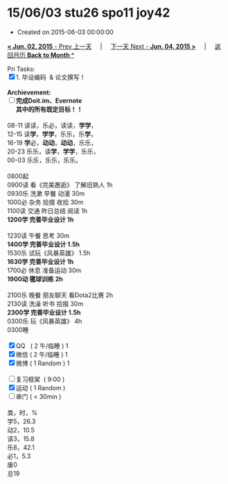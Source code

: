 # 15/06/03 stu26 spo11 joy42

- Created on 2015-06-03 00:00:00

[**< Jun. 02, 2015** - Prev 上一天](_archived/lifelogs/2015/06/d02.md) &nbsp; &nbsp; | &nbsp; &nbsp; [下一天 Next - **Jun. 04, 2015 >**](_archived/lifelogs/2015/06/d04.md) &nbsp; &nbsp; |  &nbsp; &nbsp; [返回月历 **Back to Month ^**](_archived/lifelogs/2015/06/index.md)
<br/><div>Pri Tasks:<br clear="none"/><input type="checkbox" checked="true" />1. 毕设编码  & 论文撰写！</div><div><br clear="none"/></div><div><strong>Archievement:</strong></div><div><strong><input type="checkbox" />完成Doit.im、</strong><strong>Evernote</strong></div><div><strong>      其中的</strong><strong>所有</strong><strong>既定目标！！</strong></div><div><div><br clear="none"/></div>08-11 读读，乐必，读读，<strong>学学</strong>，<br clear="none"/>12-15 读<strong>学</strong>，<strong>学学</strong>，乐乐，乐<strong>学</strong>，<br clear="none"/>16-19 <strong>学</strong>必，<strong>动动</strong>，<strong>动动</strong>，乐乐，<br clear="none"/>20-23 乐乐，读<strong>学</strong>，<strong>学学</strong>，乐乐，</div><div>00-03 乐乐，乐乐，乐乐。<br/><div><br clear="none"/></div>0800起</div><div>0900读 看《完美邂逅》 了解旧熟人 1h</div><div>0930乐 洗漱 早餐 动漫 30m</div><div>1000必 杂务 拾掇 收拾 30m</div><div>1100读 交通 昨日总结 阅读 1h</div><div><strong>1200学 完善毕业设计 1h</strong><div><br clear="none"/></div>1230读 午餐 思考 30m</div><div><strong>1400学 完善毕业设计 1.5h</strong><div>1530乐 试玩《风暴英雄》 1.5h</div><div><strong>1630学 完善毕业设计 1h</strong></div></div><div>1700必 休息 准备运动 30m</div><div><strong>1900动 毽球训练 2h</strong></div><div><br clear="none"/></div><div>2100乐 晚餐 朋友聊天 看Dota2比赛 2h</div><div>2130读 洗澡 听书 拾掇 30m</div><div><strong>2300学 完善毕业设计 1.5h</strong><br clear="none"/>0300乐 玩《风暴英雄》 4h</div><div>0300睡</div><div><br clear="none"/></div><div><input type="checkbox" checked="true" />QQ   ( 2 午/临睡 ) 1<br clear="none"/><input type="checkbox" checked="true" />微信 ( 2 午/临睡 ) 1</div><div><input type="checkbox" checked="true" />微博 ( 1 Random ) 1</div><div><br clear="none"/></div><div><input type="checkbox" />复习框架  ( 9:00 ) <br clear="none"/></div><div><input type="checkbox" checked="true" />运动 ( 1 Random ) </div><div><input type="checkbox" />串门 ( < 30min ) </div><div><div><br clear="none"/></div>类，时，%<br clear="none"/>学5，26.3<br clear="none"/>动2，10.5<br clear="none"/>读3，15.8<br clear="none"/>乐8，42.1<br clear="none"/>必1，5.3<br clear="none"/>废0<br clear="none"/>总19</div>
